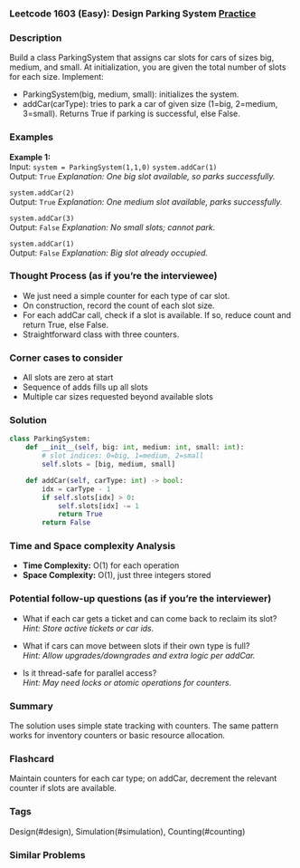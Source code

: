 ### Leetcode 1603 (Easy): Design Parking System [Practice](https://leetcode.com/problems/design-parking-system)

### Description  
Build a class ParkingSystem that assigns car slots for cars of sizes big, medium, and small. At initialization, you are given the total number of slots for each size. Implement:
- ParkingSystem(big, medium, small): initializes the system.
- addCar(carType): tries to park a car of given size (1=big, 2=medium, 3=small). Returns True if parking is successful, else False.

### Examples  

**Example 1:**  
Input: `system = ParkingSystem(1,1,0)` 
`system.addCar(1)`  
Output: `True`
*Explanation: One big slot available, so parks successfully.*

`system.addCar(2)`  
Output: `True`
*Explanation: One medium slot available, parks successfully.*

`system.addCar(3)`  
Output: `False`
*Explanation: No small slots; cannot park.*

`system.addCar(1)`  
Output: `False`
*Explanation: Big slot already occupied.*

### Thought Process (as if you’re the interviewee)  
- We just need a simple counter for each type of car slot.
- On construction, record the count of each slot size.
- For each addCar call, check if a slot is available. If so, reduce count and return True, else False.
- Straightforward class with three counters.

### Corner cases to consider  
- All slots are zero at start
- Sequence of adds fills up all slots
- Multiple car sizes requested beyond available slots

### Solution

```python
class ParkingSystem:
    def __init__(self, big: int, medium: int, small: int):
        # slot indices: 0=big, 1=medium, 2=small
        self.slots = [big, medium, small]

    def addCar(self, carType: int) -> bool:
        idx = carType - 1
        if self.slots[idx] > 0:
            self.slots[idx] -= 1
            return True
        return False
```

### Time and Space complexity Analysis  

- **Time Complexity:** O(1) for each operation
- **Space Complexity:** O(1), just three integers stored

### Potential follow-up questions (as if you’re the interviewer)  

- What if each car gets a ticket and can come back to reclaim its slot?  
  *Hint: Store active tickets or car ids.*

- What if cars can move between slots if their own type is full?  
  *Hint: Allow upgrades/downgrades and extra logic per addCar.*

- Is it thread-safe for parallel access?  
  *Hint: May need locks or atomic operations for counters.*

### Summary
The solution uses simple state tracking with counters. The same pattern works for inventory counters or basic resource allocation.


### Flashcard
Maintain counters for each car type; on addCar, decrement the relevant counter if slots are available.

### Tags
Design(#design), Simulation(#simulation), Counting(#counting)

### Similar Problems
